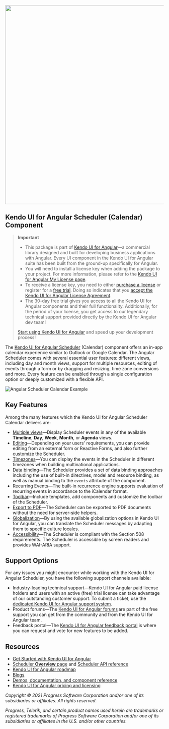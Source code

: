 <a href="https://www.telerik.com/kendo-angular-ui/" target="_blank">
<img width="631" src="https://www.telerik.com/kendo-angular-ui/npm-banner.svg">
</a>

## Kendo UI for Angular Scheduler (Calendar) Component

> **Important**
> * This package is part of [Kendo UI for Angular](https://www.telerik.com/kendo-angular-ui?utm_medium=referral&utm_source=npm&utm_campaign=kendo-ui-angular-trial-npm-scheduler)&mdash;a commercial library designed and built for developing business applications with Angular. Every UI component in the Kendo UI for Angular suite has been built from the ground-up specifically for Angular.
> * You will need to install a license key when adding the package to your project. For more information, please refer to the [Kendo UI for Angular My License page](https://www.telerik.com/kendo-angular-ui/my-license?utm_medium=referral&utm_source=npm&utm_campaign=kendo-ui-angular-trial-npm-scheduler).
> * To receive a license key, you need to either [purchase a license](https://www.telerik.com/purchase/kendo-ui?utm_medium=referral&utm_source=npm&utm_campaign=kendo-ui-angular-trial-npm-scheduler) or register for a [free trial](https://www.telerik.com/download-login-v2-kendo-angular-ui?utm_medium=referral&utm_source=npm&utm_campaign=kendo-ui-angular-trial-npm-scheduler). Doing so indicates that you [accept the Kendo UI for Angular License Agreement](https://www.telerik.com/purchase/license-agreement/kendo-ui?utm_medium=referral&utm_source=npm&utm_campaign=kendo-ui-angular-trial-npm-scheduler).
> * The 30-day free trial gives you access to all the Kendo UI for Angular components and their full functionality. Additionally, for the period of your license, you get access to our legendary technical support provided directly by the Kendo UI for Angular dev team!
>
> [Start using Kendo UI for Angular](https://www.telerik.com/download-login-v2-kendo-angular-ui?utm_medium=referral&utm_source=npm&utm_campaign=kendo-ui-angular-trial-npm-scheduler) and speed up your development process!

The [Kendo UI for Angular Scheduler](https://www.telerik.com/kendo-angular-ui/scheduler?utm_medium=referral&utm_source=npm&utm_campaign=kendo-ui-angular-trial-npm-scheduler) (Calendar) component offers an in-app calendar experience similar to Outlook or Google Calendar. The Angular Scheduler comes with several essential user features: different views, including day and month views, support for multiple resources, editing of events through a form or by dragging and resizing, time zone conversions and more. Every feature can be enabled through a single configuration option or deeply customized with a flexible API.

<img src="https://d585tldpucybw.cloudfront.net/sfimages/default-source/component-pages/angular/angular-scheduler-overview.jpg" alt="Angular Scheduler Calendar Example">

## Key Features

Among the many features which the Kendo UI for Angular Scheduler Calendar delivers are:

* [Multiple views](https://www.telerik.com/kendo-angular-ui/components/scheduler/views/?utm_medium=referral&utm_source=npm&utm_campaign=kendo-ui-angular-trial-npm-scheduler)&mdash;Display Scheduler events in any of the available **Timeline**, **Day**, **Week**, **Month**, or **Agenda** views.
* [Editing](https://www.telerik.com/kendo-angular-ui/components/scheduler/editing/?utm_medium=referral&utm_source=npm&utm_campaign=kendo-ui-angular-trial-npm-scheduler)&mdash;Depending on your users' requirements, you can provide editing from an external form or Reactive Forms, and also further customize the Scheduler.
* [Timezones](https://www.telerik.com/kendo-angular-ui/components/scheduler/timezones/?utm_medium=referral&utm_source=npm&utm_campaign=kendo-ui-angular-trial-npm-scheduler)&mdash;You can display the events in the Scheduler in different timezones when building multinational applications.
* [Data binding](https://www.telerik.com/kendo-angular-ui/components/scheduler/data-binding/?utm_medium=referral&utm_source=npm&utm_campaign=kendo-ui-angular-trial-npm-scheduler)&mdash;The Scheduler provides a set of data binding approaches including the use of built-in directives, model and resource binding, as well as manual binding to the `events` attribute of the component.
* Recurring Events&mdash;The built-in recurrence engine supports evaluation of recurring events in accordance to the iCalendar format.
* [Toolbar](https://www.telerik.com/kendo-angular-ui/components/scheduler/toolbar/?utm_medium=referral&utm_source=npm&utm_campaign=kendo-ui-angular-trial-npm-scheduler)&mdash;Include templates, add components and customize the toolbar of the Scheduler.
* [Export to PDF](https://www.telerik.com/kendo-angular-ui/components/scheduler/pdf-export/?utm_medium=referral&utm_source=npm&utm_campaign=kendo-ui-angular-trial-npm-scheduler)&mdash;The Scheduler can be exported to PDF documents without the need for server-side helpers.
* [Globalization](https://www.telerik.com/kendo-angular-ui/components/scheduler/globalization/?utm_medium=referral&utm_source=npm&utm_campaign=kendo-ui-angular-trial-npm-scheduler)&mdash;By using the available globalization options in Kendo UI for Angular, you can translate the Scheduler messages by adapting them to specific culture locales.
* [Accessibility](https://www.telerik.com/kendo-angular-ui/components/scheduler/accessibility/?utm_medium=referral&utm_source=npm&utm_campaign=kendo-ui-angular-trial-npm-scheduler)&mdash;The Scheduler is compliant with the Section 508 requirements. The Scheduler is accessible by screen readers and provides WAI-ARIA support.

## Support Options

For any issues you might encounter while working with the Kendo UI for Angular Scheduler, you have the following support channels available:

* Industry-leading technical support&mdash;Kendo UI for Angular paid license holders and users with an active (free) trial license can take advantage of our outstanding customer support. To submit a ticket, use the [dedicated Kendo UI for Angular support system](https://www.telerik.com/account/support-tickets?utm_medium=referral&utm_source=npm&utm_campaign=kendo-ui-angular-trial-npm-scheduler).
* Product forums&mdash;The [Kendo UI for Angular forums](https://www.telerik.com/forums/kendo-angular-ui?utm_medium=referral&utm_source=npm&utm_campaign=kendo-ui-angular-trial-npm-scheduler) are part of the free support you can get from the community and from the Kendo UI for Angular team.
* Feedback portal&mdash;The [Kendo UI for Angular feedback portal](https://feedback.telerik.com/kendo-angular-ui?utm_medium=referral&utm_source=npm&utm_campaign=kendo-ui-angular-trial-npm-scheduler) is where you can request and vote for new features to be added.

## Resources

* [Get Started with Kendo UI for Angular](https://www.telerik.com/kendo-angular-ui/getting-started?utm_medium=referral&utm_source=npm&utm_campaign=kendo-ui-angular-trial-npm-scheduler)
* [Scheduler **Overview** page](https://www.telerik.com/kendo-angular-ui/components/scheduler?utm_medium=referral&utm_source=npm&utm_campaign=kendo-ui-angular-trial-npm-scheduler) and [Scheduler API reference](https://www.telerik.com/kendo-angular-ui/components/scheduler/api?utm_medium=referral&utm_source=npm&utm_campaign=kendo-ui-angular-trial-npm-scheduler)
* [Kendo UI for Angular roadmap](https://www.telerik.com/kendo-angular-ui/roadmap?utm_medium=referral&utm_source=npm&utm_campaign=kendo-ui-angular-trial-npm-scheduler)
* [Blogs](http://www.telerik.com/blogs/kendo-ui?utm_medium=referral&utm_source=npm&utm_campaign=kendo-ui-angular-trial-npm-scheduler)
* [Demos, documentation, and component reference](https://www.telerik.com/kendo-angular-ui/components?utm_medium=referral&utm_source=npm&utm_campaign=kendo-ui-angular-trial-npm-scheduler)
* [Kendo UI for Angular pricing and licensing](https://www.telerik.com/purchase/kendo-ui?utm_medium=referral&utm_source=npm&utm_campaign=kendo-ui-angular-trial-npm-scheduler)

*Copyright © 2021 Progress Software Corporation and/or one of its subsidiaries or affiliates. All rights reserved.*

*Progress, Telerik, and certain product names used herein are trademarks or registered trademarks of Progress Software Corporation and/or one of its subsidiaries or affiliates in the U.S. and/or other countries.*
